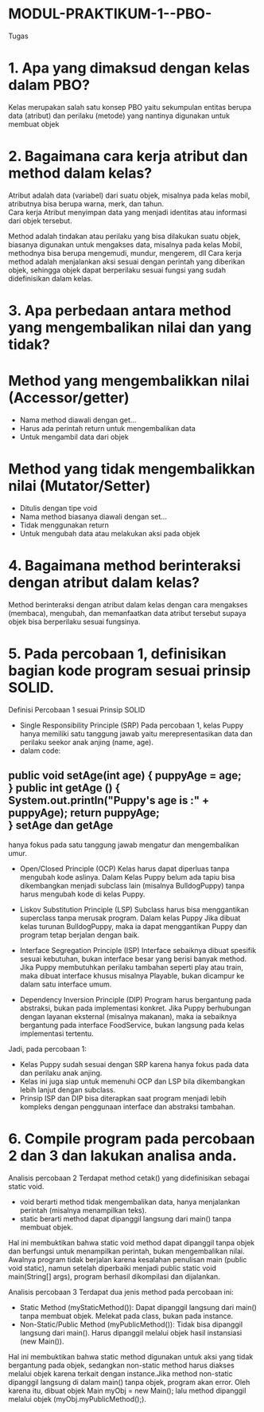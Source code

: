 # MODUL-PRAKTIKUM-1--PBO-
Tugas 
# 1. Apa yang dimaksud dengan kelas dalam PBO?
Kelas merupakan salah satu konsep PBO yaitu sekumpulan entitas berupa data (atribut) dan perilaku (metode) yang nantinya digunakan untuk membuat objek

# 2. Bagaimana cara kerja atribut dan method dalam kelas? 
Atribut adalah data (variabel) dari suatu objek, misalnya pada kelas mobil, atributnya bisa berupa warna, merk, dan tahun.  
Cara kerja Atribut menyimpan data yang menjadi identitas atau informasi dari objek tersebut.

Method adalah tindakan atau perilaku yang bisa dilakukan suatu objek, biasanya digunakan untuk mengakses data, misalnya pada kelas Mobil, methodnya bisa berupa mengemudi, mundur, mengerem, dll
Cara kerja method adalah menjalankan aksi sesuai dengan perintah yang diberikan objek, sehingga objek dapat berperilaku sesuai fungsi yang sudah didefinisikan dalam kelas.

# 3. Apa perbedaan antara method yang mengembalikan nilai dan yang tidak?
# Method yang mengembalikkan nilai (Accessor/getter) 
- Nama method diawali dengan get…
- Harus ada perintah return untuk mengembalikan data
- Untuk mengambil data dari objek
# Method yang tidak mengembalikkan nilai (Mutator/Setter)
- Ditulis dengan tipe void
- Nama method biasanya diawali dengan set…
- Tidak menggunakan return
- Untuk mengubah data atau melakukan aksi pada objek

# 4. Bagaimana method berinteraksi dengan atribut dalam kelas?
Method berinteraksi dengan atribut dalam kelas dengan cara mengakses (membaca), mengubah, dan memanfaatkan data atribut tersebut supaya objek bisa berperilaku sesuai 
fungsinya.

# 5. Pada percobaan 1, definisikan bagian kode program sesuai prinsip SOLID.
Definisi Percobaan 1 sesuai Prinsip SOLID
- Single Responsibility Principle (SRP)
Pada percobaan 1, kelas Puppy hanya memiliki satu tanggung jawab yaitu merepresentasikan data dan perilaku seekor anak anjing (name, age).
- dalam code:

public void setAge(int age) {
    puppyAge = age;    
}
public int getAge () {
    System.out.println("Puppy's age is :" + puppyAge);
    return puppyAge;      
}
  setAge dan getAge 
-- 
hanya fokus pada satu tanggung jawab mengatur dan mengembalikan umur.
- Open/Closed Principle (OCP)
Kelas harus dapat diperluas tanpa mengubah kode aslinya. Dalam Kelas Puppy belum ada tapiu bisa dikembangkan menjadi subclass lain (misalnya BulldogPuppy) tanpa harus mengubah kode di kelas Puppy.
- Liskov Substitution Principle (LSP)
Subclass harus bisa menggantikan superclass tanpa merusak program. Dalam kelas Puppy Jika dibuat kelas turunan BulldogPuppy, maka ia dapat menggantikan Puppy dan program tetap berjalan dengan baik.

- Interface Segregation Principle (ISP)
Interface sebaiknya dibuat spesifik sesuai kebutuhan, bukan interface besar yang berisi banyak method. Jika Puppy membutuhkan perilaku tambahan seperti play atau train, maka dibuat interface khusus misalnya Playable, bukan dicampur ke dalam satu interface umum.
- Dependency Inversion Principle (DIP)
Program harus bergantung pada abstraksi, bukan pada implementasi konkret. Jika Puppy berhubungan dengan layanan eksternal (misalnya makanan), maka ia sebaiknya bergantung pada interface FoodService, bukan langsung pada kelas implementasi tertentu.

Jadi, pada percobaan 1:
- Kelas Puppy sudah sesuai dengan SRP karena hanya fokus pada data dan perilaku anak anjing.
- Kelas ini juga siap untuk memenuhi OCP dan LSP bila dikembangkan lebih lanjut dengan subclass.
- Prinsip ISP dan DIP bisa diterapkan saat program menjadi lebih kompleks dengan penggunaan interface dan abstraksi tambahan.


# 6. Compile program pada percobaan 2 dan 3 dan lakukan analisa anda.
Analisis percobaan 2 
Terdapat method cetak() yang didefinisikan sebagai static void. 
- void berarti method tidak mengembalikan data, hanya menjalankan perintah (misalnya menampilkan teks).
- static berarti method dapat dipanggil langsung dari main() tanpa membuat objek. 

Hal ini membuktikan bahwa static void method dapat dipanggil tanpa objek dan berfungsi untuk menampilkan perintah, bukan mengembalikan nilai.
Awalnya program tidak berjalan karena kesalahan penulisan main (public void static), namun setelah diperbaiki menjadi public static void main(String[] args), program berhasil dikompilasi dan dijalankan. 

Analisis percobaan 3
Terdapat dua jenis method pada percobaan ini:
- Static Method (myStaticMethod()):  Dapat dipanggil langsung dari main() tanpa membuat objek. Melekat pada class, bukan pada instance.
- Non-Static/Public Method (myPublicMethod()): Tidak bisa dipanggil langsung dari main(). Harus dipanggil melalui objek hasil instansiasi (new Main()).

Hal ini membuktikan bahwa static method digunakan untuk aksi yang tidak bergantung pada objek, sedangkan non-static method harus diakses melalui objek karena terkait dengan instance.Jika method non-static dipanggil langsung di dalam main() tanpa objek, program akan error. Oleh karena itu, dibuat objek Main myObj = new Main(); lalu method dipanggil melalui objek (myObj.myPublicMethod();).


